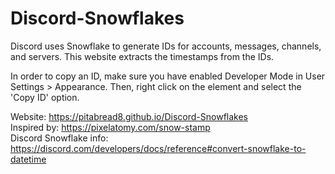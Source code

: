 # Discord-Snowflakes

Discord uses Snowflake to generate IDs for accounts, messages, channels, and servers. This website extracts the timestamps from the IDs.

In order to copy an ID, make sure you have enabled Developer Mode in User Settings > Appearance. Then, right click on the element and select the 'Copy ID' option.

Website: https://pitabread8.github.io/Discord-Snowflakes  
Inspired by: https://pixelatomy.com/snow-stamp  
Discord Snowflake info: https://discord.com/developers/docs/reference#convert-snowflake-to-datetime  

